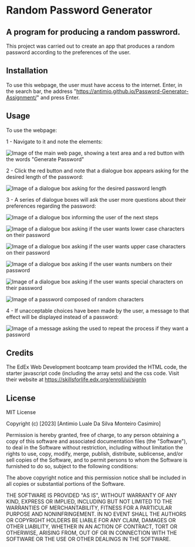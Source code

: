 # Random Password Generator

## A program for producing a random passwrord.

This project was carried out to create an app that produces a random password according to the preferences of the user.


## Installation

To use this webpage, the user must have access to the internet. Enter, in the search bar, the address "https://antimio.github.io/Password-Generator-Assignment/" and press Enter.

## Usage

To use the webpage:

1 - Navigate to it and note the elements:

![Image of the main web page, showing a text area and a red button with the words "Generate Password"](images/Mainpage.png)

2 - Click the red button and note that a dialogue box appears asking for the desired length of the password:

![Image of a dialogue box asking for the desired password length](images/Length.png)

3 - A series of dialogue boxes will ask the user more questions about their preferences regarding the password:

![Image of a dialogue box informing the user of the next steps](images/NextSteps.png)

![Image of a dialogue box asking if the user wants lower case characters on their password](images/LowCase.png)

![Image of a dialogue box asking if the user wants upper case characters on their password](images/UpperCase.png)

![Image of a dialogue box asking if the user wants numbers on their password](images/Number.png)

![Image of a dialogue box asking if the user wants special characters on their password](images/Spech.png)

![Image of a password composed of random characters](images/Password.png)

4 - If unacceptable choices have been made by the user, a message to that effect will be displayed instead of a password:

![Image of a message asking the used to repeat the process if they want a password](images/Reject.png)


## Credits

The EdEx Web Development bootcamp team provided the HTML code, the starter javascript code (including the array sets) and the css code. Visit their website at https://skillsforlife.edx.org/enroll/ui/signIn

## License

MIT License

Copyright (c) [2023] [Antimio Luale Da Silva Monteiro Casimiro]

Permission is hereby granted, free of charge, to any person obtaining a copy
of this software and associated documentation files (the "Software"), to deal
in the Software without restriction, including without limitation the rights
to use, copy, modify, merge, publish, distribute, sublicense, and/or sell
copies of the Software, and to permit persons to whom the Software is
furnished to do so, subject to the following conditions:

The above copyright notice and this permission notice shall be included in all
copies or substantial portions of the Software.

THE SOFTWARE IS PROVIDED "AS IS", WITHOUT WARRANTY OF ANY KIND, EXPRESS OR
IMPLIED, INCLUDING BUT NOT LIMITED TO THE WARRANTIES OF MERCHANTABILITY,
FITNESS FOR A PARTICULAR PURPOSE AND NONINFRINGEMENT. IN NO EVENT SHALL THE
AUTHORS OR COPYRIGHT HOLDERS BE LIABLE FOR ANY CLAIM, DAMAGES OR OTHER
LIABILITY, WHETHER IN AN ACTION OF CONTRACT, TORT OR OTHERWISE, ARISING FROM,
OUT OF OR IN CONNECTION WITH THE SOFTWARE OR THE USE OR OTHER DEALINGS IN THE
SOFTWARE.